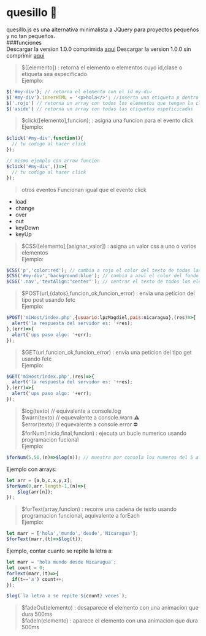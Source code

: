 # quesillo 🌯
quesillo.js es una alternativa minimalista a JQuery para proyectos pequeños y no tan pequeños. <br/>
###funciones<br/>
Descargar la version 1.0.0 comprimida <a href="https://lpzmagdiel.neocities.org/quesillo/quesillo.min.js" target="_blank">aqui</a>
Descargar la version 1.0.0 sin comprimir <a href="https://lpzmagdiel.neocities.org/quesillo/quesillo.js" target="_blank">aqui</a>
> $([elemento]) : retorna el elemento o elementos cuyo id,clase o etiqueta sea especificado <br/>
Ejemplo:
```javascript
$('#my-div'); // retorna el elemento con el id my-div
$('#my-div').innerHTML = '<p>hola</>'; //inserta una etiqueta p dentro de el elemento con el id especificado
$('.rojo') // retorna un array con todos los elementos que tengan la clase especificada
$('aside') // retorna un array con todas las etiquetas espeficicadas
```
> $click([elemento],funcion); : asigna una funcion para el evento click <br/>
Ejemplo:
```javascript
$click('#my-div',function(){
  // tu codigo al hacer click
});

// mismo ejemplo con arrow funcion
$click('#my-div',()=>{
  // tu codigo al hacer click
});
```
> otros eventos
Funcionan igual que el evento click
* load
* change
* over
* out
* keyDown
* keyUp
> $CSS([elemento],[asignar_valor]) : asigna un valor css a uno o varios elementos <br/>
Ejemplo:
```javascript
$CSS('p','color:red'); // cambia a rojo el color del texto de todas las etiquetas p
$CSS('#my-div','background:blue'); // cambia a azul el color del fondo del elemento con el id especificado
$CSS('.nav','textAlign:"center"'); // centrar el texto de todos los elementos con la clase .nav
```
> $POST(url,{datos},funcion_ok,funcion_error) : envia una peticion del tipo post usando fetc<br/>
Ejemplo:
```javascript
$POST('miHost/index.php',{usuario:lpzMagdiel,pais:nicaragua},(res)=>{
  alert('la respuesta del servidor es: '+res);
},(err)=>{
  alert('ups paso algo: '+err);
});
```
> $GET(url,funcion_ok,funcion_error) : envia una peticion del tipo get usando fetc<br/>
Ejemplo:
```javascript
$GET('miHost/index.php',(res)=>{
  alert('la respuesta del servidor es: '+res);
},(err)=>{
  alert('ups paso algo: '+err);
});
```
> $log(texto) // equivalente a console.log <br/>
> $warn(texto) // equevalente a console.warn ⚠️ <br/>
> $error(texto) // equevalente a console.error ⛔ <br/>
> $forNum(inicio,final,funcion) : ejecuta un bucle numerico usando programacion fucional<br/>
Ejemplo:
```javascript
$forNum(5,50,(n)=>$log(n)); // muestra por consola los numeros del 5 al 50
```
Ejemplo con arrays:
```javascript
let arr = [a,b,c,x,y,z];
$forNum(0,arr.length-1,(n)=>{
	$log(arr[n]);
});
```
> $forText(array,funcion) : recorre una cadena de texto usando programacion funcional, aquivalente a forEach<br/>
Ejemplo:
```javascript
let marr = ['hola','mundo','desde','Nicaragua'];
$forText(marr,(t)=>$log(t));
```
Ejemplo, contar cuanto se repite la letra a:
```javascript
let marr = 'hola mundo desde Nicaragua';
let count = 0;
forText(marr,(t)=>{
  if(t=='a') count++;
});

$log(`la letra a se repite ${count} veces`);
```
> $fadeOut(elemento) : desaparece el elemento con una animacion que dura 500ms<br>
> $fadeIn(elemento) : aparece el elemento con una animacion que dura 500ms<br>
